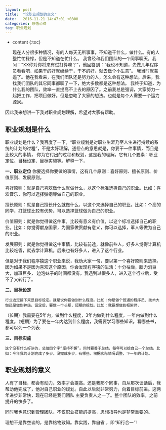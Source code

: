 ```yaml
---
layout: post
title:  "论职业规划的意义"
date:   2016-11-21 14:47:01 +0800
categories: 感悟心得
tag: 职业规划
---
```


* content
{:toc}

   现在人分很多种情况，有的人每天无所事事，不知道干什么，做什么。有的人整忙忙禄禄，但是不知道在忙什么。
我曾经和我们团队的一个同事聊天，我问：“XX你对你将来有过打算嘛？”，他回答到：“我也不知道，先做几年程序员看看吧，如果干的好就继续干，干不的好，就去做个小生意”。
我当时就蒙逼了。他在我看来，在我们团队还是努力的人，怎么会有这种想法。后来，我找我们团队的其它同事都聊了一下，绝大多数都是这种想法。
我终于知道，为什么我的团队，效率一直提高不上去的原因了。之前我总是强调，大家努力一起把工作，把项目做好。但是忽略了大家的想法。也就是每个人需要一个运力源泉。

因此我来想讲一下我对职业规划理解，希望对大家有帮助。


职业规划是什么
--------------
职业规划是什么？我百度了一下，“职业规划是对职业生涯乃至人生进行持续的系统的计划的过程”，不是太好理解，通俗点的意思就是，你要干一件事情，而且是比较大的事情，
你为它付出的过程和规划，这是我的理解。它有几个要素：职业定位、目标设定、目标实施等。解释一下，

<strong>一、职业定位</strong>
  你要选择你要做的事情，这有几个原则：喜好原则、擅长原则、价值原则、发展原则。

  喜好原则：就是自己喜欢做什么就做什么，以这个标准选择自己的职业。比如：喜欢音乐，你可以选择弹钢琴做自己的职业。

  擅长原则：就是自己擅长什么就做什么，以这个来选择自己的职业。比如：个高的同学，打篮球比较有优势，可以选择篮球做为自己的职业。

  价值原则：就是你觉得做这件事，比较有意义有价值，以这个标准选择自己的职业。比如：你觉得献身国家，为国家做贡献有意义，你可以选择，军人等做为自己的职业。

  发展原则：就是你觉得做这牛事情，比较有前途，就像前些人，好多人觉得计算机比较吃香，就去学计算机。后来也有好多人，进入了这个行业。

但是对于我们程序猿这个职业来说，我劝大家一句，要以第一个喜好原则来选择。因为如果不是因为喜欢这个原因，你会发现程序猿的生活：十分枯燥，脑力消巨大，加班巨多，
边泡妹子的时间都没有。我遇到过很多人，进入这个行业后，受不了又转行了。

<strong>二、目标设定</strong>

    行业选定接下来是目标设定。就是说你要做到什么程度。比如：你是做个普通的程序员、技术大伽还是做到神级。设定后，要做一个长期，短期的规划。比如：我要想做到框架师，
（长期）我需要在5年内，做到什么程度，3年内做到什么程度，一年内做到什么程度。（短期）为了要在一年内达到什么程度，我需要学习哪些知识，看哪些书，都可以列一个列表.

<strong>三、目标实施</strong>

    这个没有什么好讲的，总结四个字“坚持不懈”。同时要善于总结，每年可以给自己一个总结，比如：今年我的计划完成了多少，没完成多少，有哪些。根据实际情况调整，下一年的计划。


职业规划的意义
--------------
人有了目标，都会有动力，效率才会提高。还是我那个同事，自从那次谈话后，我帮助他完成了，他对自己职业的规划。自此以后就非常努力，向着目标前进。这两年进步非常快，现在已经是我们团队
主要负责人之一了。整个团队的效率，之前提升的快多了。

   同时我也意识到管理团队，不仅职业技能的提高，思想指导也是非常重要的。

   理想不是靠空谈的，是靠格物致知。靠实践，靠自省 ，即“知行合一”!
